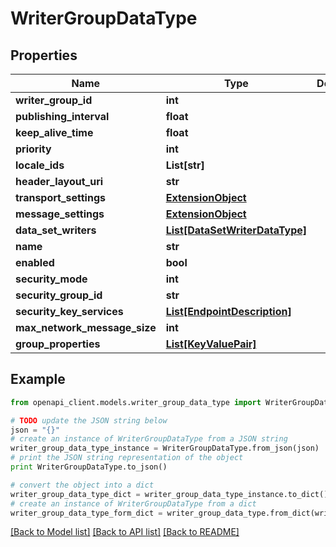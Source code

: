# WriterGroupDataType


## Properties
Name | Type | Description | Notes
------------ | ------------- | ------------- | -------------
**writer_group_id** | **int** |  | [optional] 
**publishing_interval** | **float** |  | [optional] 
**keep_alive_time** | **float** |  | [optional] 
**priority** | **int** |  | [optional] 
**locale_ids** | **List[str]** |  | [optional] 
**header_layout_uri** | **str** |  | [optional] 
**transport_settings** | [**ExtensionObject**](ExtensionObject.md) |  | [optional] 
**message_settings** | [**ExtensionObject**](ExtensionObject.md) |  | [optional] 
**data_set_writers** | [**List[DataSetWriterDataType]**](DataSetWriterDataType.md) |  | [optional] 
**name** | **str** |  | [optional] 
**enabled** | **bool** |  | [optional] 
**security_mode** | **int** |  | [optional] 
**security_group_id** | **str** |  | [optional] 
**security_key_services** | [**List[EndpointDescription]**](EndpointDescription.md) |  | [optional] 
**max_network_message_size** | **int** |  | [optional] 
**group_properties** | [**List[KeyValuePair]**](KeyValuePair.md) |  | [optional] 

## Example

```python
from openapi_client.models.writer_group_data_type import WriterGroupDataType

# TODO update the JSON string below
json = "{}"
# create an instance of WriterGroupDataType from a JSON string
writer_group_data_type_instance = WriterGroupDataType.from_json(json)
# print the JSON string representation of the object
print WriterGroupDataType.to_json()

# convert the object into a dict
writer_group_data_type_dict = writer_group_data_type_instance.to_dict()
# create an instance of WriterGroupDataType from a dict
writer_group_data_type_form_dict = writer_group_data_type.from_dict(writer_group_data_type_dict)
```
[[Back to Model list]](../README.md#documentation-for-models) [[Back to API list]](../README.md#documentation-for-api-endpoints) [[Back to README]](../README.md)


